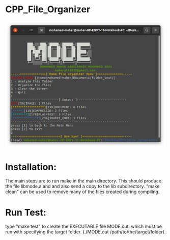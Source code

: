 # CPP_File_Organizer
 
![Alt text](https://github.com/Moh-Maher/CPP_File_Organizer/blob/main/snaps/snap2.png?raw=true "Optional Title")

# Installation:

The main steps are to run make in the main directory. This should produce the file
libmode.a and and also send a copy to the lib subdirectory.
"make clean" can be used to remove many of the files created during compiling.

# Run Test:
type "make test" to create the EXECUTABLE file MODE.out, which must be run with specifying the target folder. (./MODE.out /path/to/the/target/folder).
